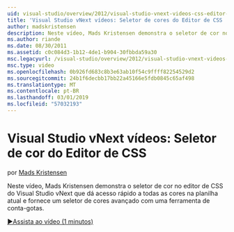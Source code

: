 ```yaml
---
uid: visual-studio/overview/2012/visual-studio-vnext-videos-css-editor-color-picker
title: 'Visual Studio vNext vídeos: Seletor de cores do Editor de CSS | Microsoft Docs'
author: madskristensen
description: Neste vídeo, Mads Kristensen demonstra o seletor de cor no editor de CSS do Visual Studio vNext que mostra as cores na planilha atual e fornece...
ms.author: riande
ms.date: 08/30/2011
ms.assetid: c0c084d3-1b12-4de1-b904-30fbbda59a30
msc.legacyurl: /visual-studio/overview/2012/visual-studio-vnext-videos-css-editor-color-picker
msc.type: video
ms.openlocfilehash: 0b926fd683c8b3e63ab10f54c9ffff82254529d2
ms.sourcegitcommit: 24b1f6decbb17bb22a45166e5fdb0845c65af498
ms.translationtype: MT
ms.contentlocale: pt-BR
ms.lasthandoff: 03/01/2019
ms.locfileid: "57032193"
---
```

<a name="visual-studio-vnext-videos-css-editor-color-picker"></a>Visual Studio vNext vídeos: Seletor de cor do Editor de CSS
====================
por [Mads Kristensen](https://github.com/madskristensen)

Neste vídeo, Mads Kristensen demonstra o seletor de cor no editor de CSS do Visual Studio vNext que dá acesso rápido a todas as cores na planilha atual e fornece um seletor de cores avançado com uma ferramenta de conta-gotas.

[&#9654;Assista ao vídeo (1 minutos)](https://channel9.msdn.com/Blogs/ASP-NET-Site-Videos/visual-studio-vnext-videos-css-editor-color-picker)
